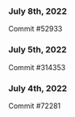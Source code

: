 ### July 8th, 2022

Commit #52933

### July 5th, 2022

Commit #314353


### July 4th, 2022

Commit #72281

